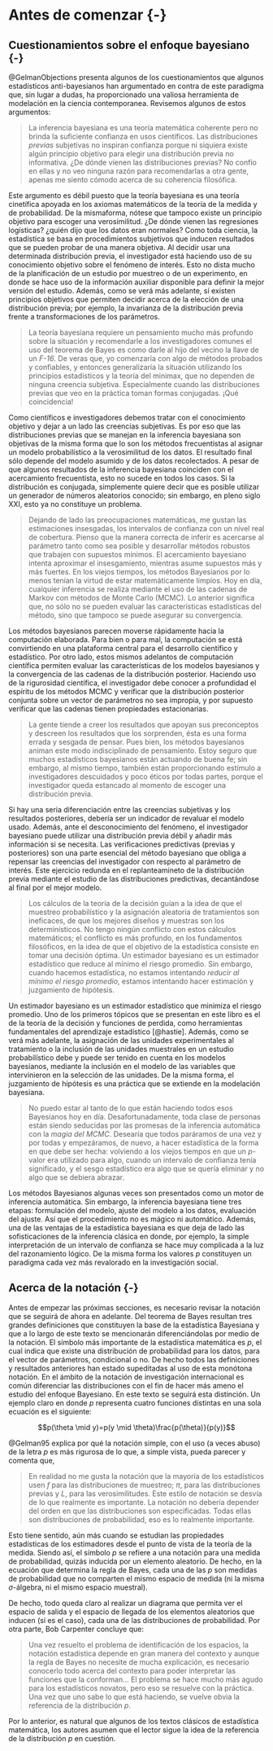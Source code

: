 # Antes de comenzar {-}

## Cuestionamientos sobre el enfoque bayesiano {-}

@GelmanObjections presenta algunos de los cuestionamientos que algunos estadísticos anti-bayesianos han argumentado en contra de este paradigma que, sin lugar a dudas, ha proporcionado una valiosa herramienta de modelación en la ciencia contemporanea. Revisemos algunos de estos argumentos: 

> La inferencia bayesiana es una teoría matemática coherente pero no brinda la suficiente confianza en usos científicos. Las distribuciones *previas* subjetivas no inspiran confianza porque ni siquiera existe algún principio objetivo para elegir una distribución previa no informativa. ¿De dónde vienen las distribuciones previas? No confío en ellas y no veo ninguna razón para recomendarlas a otra gente, apenas me siento cómodo acerca de su coherencia filosófica.

Este argumento es débil puesto que la teoría bayesiana es una teoría cinetífica apoyada en los axiomas matemáticos de la teoría de la medida y de probabilidad. De la mismaforma, nótese que tampoco existe un principio objetivo para escoger una verosimilitud. ¿De dónde vienen las regresiones logísticas? ¿quién dijo que los datos eran normales? Como toda ciencia, la estadística se basa en procedimientos subjetivos que inducen resultados que se pueden probar de una manera objetiva. Al decidir usar una determinada distribución previa, el investigador está haciendo uso de su conocimiento objetivo sobre el fenómeno de interés. Esto no dista mucho de la planificación de un estudio por muestreo o de un experimento, en donde se hace uso de la información auxiliar disponible para definir la mejor versión del estudio. Además, como se verá más adelante, sí existen principios objetivos que permiten decidir acerca de la elección de una distribución previa; por ejemplo, la invarianza de la distribución previa frente a transformaciones de los parámetros.

> La teoría bayesiana requiere un pensamiento mucho más profundo sobre la situación y recomendarle a los investigadores comunes el uso del teorema de Bayes es como darle al hijo del vecino la llave de un *F-16*. De veras que, yo comenzaría con algo de métodos probados y confiables, y entonces generalizaría la situación utilizando los principios estadísticos y la teoría del minimax, que no dependen de ninguna creencia subjetiva. Especialmente cuando las distribuciones previas que veo en la práctica toman formas conjugadas. ¡Qué coincidencia!

Como científicos e investigadores debemos tratar con el conocimiento objetivo y dejar a un lado las creencias subjetivas. Es por eso que las distribuciones previas que se manejan en la inferencia bayesiana son objetivas de la misma forma que lo son los métodos frecuentistas al asignar un modelo probabilístico a la verosimilitud de los datos. El resultado final sólo depende del modelo asumido y de los datos recolectados. A pesar de que algunos resultados de la inferencia bayesiana coinciden con el acercamiento frecuentista, esto no sucede en todos los casos. Si la distribución es conjugada, simplemente quiere decir que es posible utilizar un generador de números aleatorios conocido; sin embargo, en pleno siglo XXI, esto ya no constituye un problema.

> Dejando de lado las preocupaciones matemáticas, me gustan las estimaciones insesgadas, los intervalos de confianza con un nivel real de cobertura. Pienso que la manera correcta de inferir es acercarse al parámetro tanto como sea posible y desarrollar métodos robustos que trabajen con supuestos mínimos. El acercamiento bayesiano intenta aproximar el insesgamiento, mientras asume supuestos más y más fuertes. En los viejos tiempos, los métodos Bayesianos por lo menos tenían la virtud de estar matemáticamente limpios. Hoy en día, cualquier inferencia se realiza mediante el uso de las cadenas de Markov con métodos de Monte Carlo (MCMC). Lo anterior significa que, no sólo no se pueden evaluar las características estadísticas del método, sino que tampoco se puede asegurar su convergencia.

Los métodos bayesianos parecen moverse rápidamente hacia la computación elaborada. Para bien o para mal, la computación se está convirtiendo en una plataforma central para el desarrollo científico y estadístico. Por otro lado, estos mismos adelantos de computación científica permiten evaluar las características de los modelos bayesianos y la convergencia de las cadenas de la distribución posterior. Haciendo uso de la rigurosidad científica, el investigador debe conocer a profundidad el espíritu de los métodos MCMC y verificar que la distribución posterior conjunta sobre un vector de parámetros no sea impropia, y por supuesto verificar que las cadenas tienen propiedades estacionarias.

> La gente tiende a creer los resultados que apoyan sus preconceptos y descreen los resultados que los sorprenden, ésta es una forma errada y sesgada de pensar. Pues bien, los métodos bayesianos animan este modo indisciplinado de pensamiento. Estoy seguro que muchos estadísticos bayesianos están actuando de buena fe; sin embargo, al mismo tiempo, también están proporcionando estímulo a investigadores descuidados y poco éticos por todas partes, porque el investigador queda estancado al momento de escoger una distribución previa.

Si hay una seria diferenciación entre las creencias subjetivas y los resultados posteriores, debería ser un indicador de revaluar el modelo usado. Además, ante el desconocimiento del fenómeno, el investigador bayesiano puede utilizar una distribución previa débil y añadir más información si se necesita. Las verificaciones predictivas (previas y posteriores) son una parte esencial del método bayesiano que obliga a repensar las creencias del investigador con respecto al parámetro de interés. Este ejercicio redunda en el replanteamineto de la distribución previa mediante el estudio de las distribuciones predictivas, decantándose al final por el mejor modelo.

> Los cálculos de la teoría de la decisión guían a la idea de que el muestreo probabilístico y la asignación aleatoria de tratamientos son ineficaces, de que los mejores diseños y muestras son los determinísticos. No tengo ningún conflicto con estos cálculos matemáticos; el conflicto es más profundo, en los fundamentos filosóficos, en la idea de que el objetivo de la estadística consiste en tomar una decisión óptima. Un estimador bayesiano es un estimador estadístico que reduce al mínimo el riesgo promedio. Sin embargo, cuando hacemos estadística, no estamos intentando *reducir al mínimo el riesgo promedio*, estamos intentando hacer estimación y juzgamiento de hipótesis.

Un estimador bayesiano es un estimador estadístico que minimiza el riesgo promedio. Uno de los primeros tópicos que se presentan en este libro es el de la teoría de la decisión y funciones de perdida, como herramientas fundamentales del aprendizaje estadístico [@hastie]. Además, como se verá más adelante, la asignación de las unidades experimentales al tratamiento o la inclusión de las unidades muestrales en un estudio probabilístico debe y puede ser tenido en cuenta en los modelos bayesianos, mediante la inclusión en el modelo de las variables que intervinieron en la selección de las unidades. De la misma forma, el juzgamiento de hipótesis es una práctica que se extiende en la modelación bayesiana.

> No puedo estar al tanto de lo que están haciendo todos esos Bayesianos hoy en día. Desafortunadamente, toda clase de personas están siendo seducidas por las promesas de la inferencia automática con la *magia del MCMC*. Desearía que todos paráramos de una vez y por todas y empezáramos, de nuevo, a hacer estadística de la forma en que debe ser hecha: volviendo a los viejos tiempos en que un $p$-valor era utilizado para algo, cuando un intervalo de confianza tenía significado, y el sesgo estadístico era algo que se quería eliminar y no algo que se debiera abrazar.

Los métodos Bayesianos algunas veces son presentados como un motor de inferencia automática. Sin embargo, la inferencia bayesiana tiene tres etapas: formulación del modelo, ajuste del modelo a los datos, evaluación del ajuste. Así que el procedimiento no es mágico ni automático. Además, una de las ventajas de la estadística bayesiana es que deja de lado las sofisticaciones de la inferencia clásica en donde, por ejemplo, la simple interpretación de un intervalo de confianza se hace muy complicada a la luz del razonamiento lógico. De la misma forma los valores $p$ constituyen un paradigma cada vez más revalorado en la investigación social. 

## Acerca de la notación {-}

Antes de empezar las próximas secciones, es necesario revisar la
notación que se seguirá de ahora en adelante. Del teorema de Bayes
resultan tres grandes definiciones que constituyen la base de la
estadística Bayesiana y que a lo largo de este texto se mencionarán
diferenciándolas por medio de la notación. El símbolo más importante de
la estadística matemática es $p$, el cual indica que existe una
distribución de probabilidad para los datos, para el vector de
parámetros, condicional o no. De hecho todos las definiciones y
resultados anteriores han estado supeditadas al uso de esta monótona
notación. En el ámbito de la notación de investigación internacional es
común diferenciar las distribuciones con el fin de hacer más ameno el
estudio del enfoque Bayesiano. En este texto se seguirá esta distinción.
Un ejemplo claro en donde $p$ representa cuatro funciones distintas en
una sola ecuación es el siguiente:

$$p(\theta \mid y)=p(y \mid \theta)\frac{p(\theta)}{p(y)}$$

@Gelman95 explica por qué la notación simple, con el uso (a
veces abuso) de la letra $p$ es más rigurosa de lo que, a simple vista,
pueda parecer y comenta que,

> En realidad no me gusta la notación que la mayoría de los estadísticos usen $f$ para las distribuciones de muestreo; $\pi$, para las distribuciones previas y $L$, para las verosimilitudes. Este estilo de notación se desvía de lo que realmente es importante. La notación no debería depender del orden en que las distribuciones son especificadas. Todas ellas son distribuciones de probabilidad, eso es lo realmente importante.

Esto tiene sentido, aún más cuando se estudian las propiedades
estadísticas de los estimadores desde el punto de vista de la teoría de
la medida. Siendo así, el símbolo $p$ se refiere a una notación para una
medida de probabilidad, quizás inducida por un elemento aleatorio. De
hecho, en la ecuación que determina la regla de Bayes, cada una de las
$p$ son medidas de probabilidad que no comparten el mismo espacio de
medida (ni la misma $\sigma$-álgebra, ni el mismo espacio muestral).

De hecho, todo queda claro al realizar un diagrama que permita ver el
espacio de salida y el espacio de llegada de los elementos aleatorios
que inducen (si es el caso), cada una de las distribuciones de
probabilidad. Por otra parte, Bob Carpenter concluye que:

> Una vez resuelto el problema de identificación de los espacios, la notación estadística depende en gran manera del contexto y aunque la regla de Bayes no necesite de mucha explicación, es necesario conocerlo todo acerca del contexto para poder interpretar las funciones que la conforman... El problema se hace mucho más agudo para los estadísticos novatos, pero eso se resuelve con la práctica. Una vez que uno sabe lo que está haciendo, se vuelve obvia la referencia de la distribución $p$.

Por lo anterior, es natural que algunos de los textos clásicos de
estadística matemática, los autores asumen que el lector sigue la idea
de la referencia de la distribución $p$ en cuestión.
